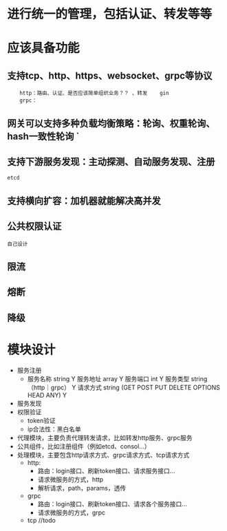 # 进行统一的管理，包括认证、转发等等

# 应该具备功能
## 支持tcp、http、https、websocket、grpc等协议
        http：路由、认证、是否应该简单组织业务？？ 、转发    gin
        grpc：
## 网关可以支持多种负载均衡策略：轮询、权重轮询、hash一致性轮询 `
## 支持下游服务发现：主动探测、自动服务发现、注册
    etcd 
## 支持横向扩容：加机器就能解决高并发	
## 公共权限认证
    自己设计
## 限流 
## 熔断
## 降级 


# 模块设计
+ 服务注册
  +  服务名称 string Y
     服务地址 array  Y 
     服务端口 int    Y
     服务类型 string （http｜grpc）  Y
     请求方式 string  (GET POST PUT DELETE OPTIONS HEAD ANY) Y
+ 服务发现
+ 权限验证
  + token验证
  + ip合法性：黑白名单
+ 代理模块，主要负责代理转发请求，比如转发http服务、grpc服务
+ 公共组件，比如注册组件（例如etcd、consol...）
+ 处理模块，主要包含http请求方式、grpc请求方式、tcp请求方式
  + http:
    + 路由：login接口、刷新token接口、请求服务接口...
    + 请求微服务的方式，http
    + 解析请求，path，params，透传
  + grpc
    + 路由：login接口、刷新token接口、请求各个服务接口...
    + 请求微服务的方式，grpc
  + tcp //todo
    

